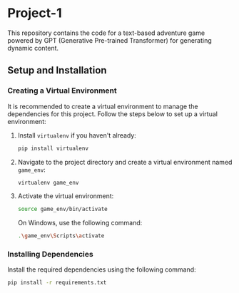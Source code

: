 # Project-1

This repository contains the code for a text-based adventure game powered by GPT (Generative Pre-trained Transformer) for generating dynamic content.

## Setup and Installation

### Creating a Virtual Environment

It is recommended to create a virtual environment to manage the dependencies for this project. Follow the steps below to set up a virtual environment:

1. Install `virtualenv` if you haven't already:

    ```bash
    pip install virtualenv
    ```

2. Navigate to the project directory and create a virtual environment named `game_env`:

    ```bash
    virtualenv game_env
    ```

3. Activate the virtual environment:

    ```bash
    source game_env/bin/activate
    ```

    On Windows, use the following command:

    ```bash
    .\game_env\Scripts\activate
    ```

### Installing Dependencies

Install the required dependencies using the following command:

```bash
pip install -r requirements.txt
